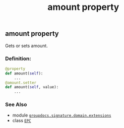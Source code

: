 ﻿---
title: amount property
second_title: GroupDocs.Signature for Python via .NET API References
description: 
type: docs
url: /python-net/groupdocs.signature.domain.extensions/epc/amount/
is_root: false
weight: 30
---

## amount property


Gets or sets amount.
### Definition:
```python
@property
def amount(self):
    ...
@amount.setter
def amount(self, value):
    ...
```

### See Also
* module [`groupdocs.signature.domain.extensions`](../../)
* class [`EPC`](/signature/python-net/groupdocs.signature.domain.extensions/epc)
